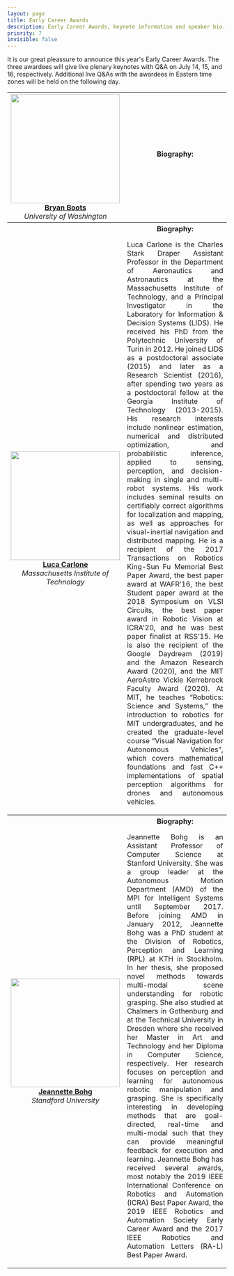 ```yaml
---
layout: page
title: Early Career Awards
description: Early Career Awards, keynote information and speaker bio.
priority: 7
invisible: false
---
```


It is our great pleassure to announce this year's Early Career
Awards. The three awardees will give live plenary keynotes with Q&A on
July 14, 15, and 16, respectively. Additional live Q&As with the
awardees in Eastern time zones will be held on the following day.

<table class="table">

<tr>
	<th style="text-align:center;">
	  <img src="{{site.baseurl }}/images/career_boots.jpg" width = "250"/>
           <a href="https://homes.cs.washington.edu/~bboots/">
            Bryan Boots
           </a>
           <br>
           <i><span style="font-weight:normal">University of Washington </span></i>
	</th>
	<th>
	 <b>Biography:</b>
<p style="text-align:justify; font-weight:normal;">

</p>
</th>

</tr>




<tr>
	<th style="text-align:center;">
	  <img src="{{site.baseurl }}/images/career_carlone.jpeg" width = "250"/>
           <a href="https://lucacarlone.mit.edu/">
            Luca Carlone 
           </a>
           <br>
           <i><span style="font-weight:normal">Massachusetts Institute of Technology </span></i>
	</th>
	<th>
	<b>Biography:</b>
	<p style="text-align:justify; font-weight:normal;">
	Luca Carlone is the Charles Stark Draper Assistant Professor in the
	Department of Aeronautics and Astronautics at the Massachusetts
	Institute of Technology, and a Principal Investigator in the Laboratory
	for Information & Decision Systems (LIDS). He received his PhD from the
	Polytechnic University of Turin in 2012. He joined LIDS as a
	postdoctoral associate (2015) and later as a Research Scientist (2016),
	after spending two years as a postdoctoral fellow at the Georgia
	Institute of Technology (2013-2015). His research interests include
	nonlinear estimation, numerical and distributed optimization, and
	probabilistic inference, applied to sensing, perception, and
	decision-making in single and multi-robot systems. His work includes
	seminal results on certifiably correct algorithms for localization and
	mapping, as well as approaches for visual-inertial navigation and
	distributed mapping. He is a recipient of the 2017 Transactions on
	Robotics King-Sun Fu Memorial Best Paper Award, the best paper award at
	WAFR’16, the best Student paper award at the 2018 Symposium on VLSI
	Circuits, the best paper award in Robotic Vision at ICRA'20, and he was
	best paper finalist at RSS’15. He is also the recipient of the Google
	Daydream (2019) and the Amazon Research Award (2020), and the MIT
	AeroAstro Vickie Kerrebrock Faculty Award (2020). At MIT, he teaches
	“Robotics: Science and Systems,” the introduction to robotics for MIT
	undergraduates, and he created the graduate-level course “Visual
	Navigation for Autonomous Vehicles”, which covers mathematical
	foundations and fast C++ implementations of spatial perception
	algorithms for drones and autonomous vehicles.
	</p>
	</th>
</tr>
<tr>
	<th style="text-align:center;">
	  <img src="{{site.baseurl }}/images/career_bohg.png" width = "250"/>
           <a href="https://web.stanford.edu/~bohg/">
            Jeannette Bohg
           </a>
           <br>
           <i><span style="font-weight:normal">Standford University </span></i>
	</th>
	<th>
	<b>Biography:</b>
	<p style="text-align:justify; font-weight:normal;">
	Jeannette Bohg is an Assistant Professor of Computer Science at Stanford
	University. She was a group leader at the Autonomous Motion Department
	(AMD) of the MPI for Intelligent Systems until September 2017. Before
	joining AMD in January 2012, Jeannette Bohg was a PhD student at the
	Division of Robotics, Perception and Learning (RPL) at KTH in Stockholm.
	In her thesis, she proposed novel methods towards multi-modal scene
	understanding for robotic grasping. She also studied at Chalmers in
	Gothenburg and at the Technical University in Dresden where she received
	her Master in Art and Technology and her Diploma in Computer Science,
	respectively. Her research focuses on perception and learning for
	autonomous robotic manipulation and grasping. She is specifically
	interesting in developing methods that are goal-directed, real-time and
	multi-modal such that they can provide meaningful feedback for execution
	and learning. Jeannette Bohg has received several awards, most notably
	the 2019 IEEE International Conference on Robotics and Automation (ICRA)
	Best Paper Award, the 2019 IEEE Robotics and Automation Society Early
	Career Award and the 2017 IEEE Robotics and Automation Letters (RA-L)
	Best Paper Award.
	</p>
	</th>
</tr>


</table>




